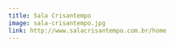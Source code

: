 ```yaml
---
title: Sala Crisantempo
image: sala-crisantempo.jpg
link: http://www.salacrisantempo.com.br/home
---
```

